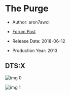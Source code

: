 # The Purge

* Author: aron7awol

* [Forum Post](https://www.avsforum.com/threads/bass-eq-for-filtered-movies.2995212/post-56830104)

* Release Date: 2018-06-12
* Production Year: 2013

## DTS:X

![img 0](https://fanart.tv/fanart/movies/158015/moviethumb/the-purge-57a03488521d0.jpg)

![img 1](https://i.imgur.com/BsSOKa5.png)

